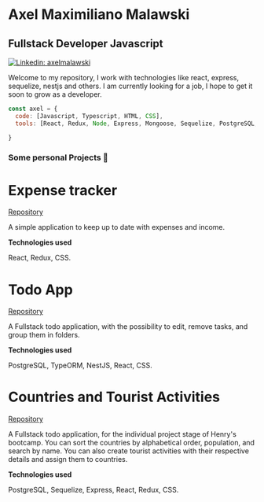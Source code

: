 # Axel Maximiliano Malawski
## Fullstack Developer Javascript

[![Linkedin: axelmalawski](https://img.shields.io/badge/-axelmalawski-blue?style=flat-square&logo=Linkedin&logoColor=white&link=https://www.linkedin.com/in/axelmalawski/)](https://www.linkedin.com/in/axelmalawski/)

Welcome to my repository, I work with technologies like react, express, sequelize, nestjs and others. I am currently looking for a job, I hope to get it soon to grow as a developer.

```javascript
const axel = {
  code: [Javascript, Typescript, HTML, CSS],
  tools: [React, Redux, Node, Express, Mongoose, Sequelize, PostgreSQL, MongoDb],

}
```
<h3>Some personal Projects 👋</h3>

<h1>Expense tracker</h1>

[Repository](https://github.com/Axelmlwsk/expense-tracker)

A simple application to keep up to date with expenses and income.

**Technologies used**

React, Redux, CSS.

<h1>Todo App</h1>

[Repository](https://github.com/Axelmlwsk/todo-app)

A Fullstack todo application, with the possibility to edit, remove tasks, and group them in folders.

**Technologies used**

PostgreSQL, TypeORM, NestJS, React, CSS. 


<h1>Countries and Tourist Activities</h1>

[Repository](https://github.com/Axelmlwsk/individual-pi-henry)

A Fullstack todo application, for the individual project stage of Henry's bootcamp. You can sort the countries by alphabetical order, population, and search by name. You can also create tourist activities with their respective details and assign them to countries.

**Technologies used**

PostgreSQL, Sequelize, Express, React, Redux, CSS.
